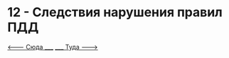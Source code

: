 <h1>12 - Следствия нарушения правил ПДД</h1>


[<--- Сюда ___](/11%20-%20incident%20behavior.md)
[___ Туда --->](/13%20-%20technical%20conditions%20&%20ecology.md)
